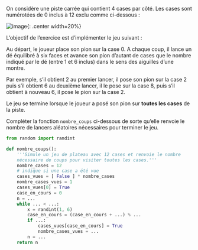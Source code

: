 On considère une piste carrée qui contient 4 cases par côté. Les cases sont numérotées
de 0 inclus à 12 exclu comme ci-dessous :

![image](data2023/20_carre.png){: .center width=20%}

L’objectif de l’exercice est d’implémenter le jeu suivant :

Au départ, le joueur place son pion sur la case 0. A chaque coup, il lance un dé équilibré
à six faces et avance son pion d’autant de cases que le nombre indiqué par le dé (entre
1 et 6 inclus) dans le sens des aiguilles d’une montre.

Par exemple, s’il obtient 2 au premier lancer, il pose son pion sur la case 2 puis s’il
obtient 6 au deuxième lancer, il le pose sur la case 8, puis s’il obtient à nouveau 6, il
pose le pion sur la case 2.

Le jeu se termine lorsque le joueur a posé son pion sur **toutes les cases** de la piste.

Compléter la fonction `nombre_coups` ci-dessous de sorte qu’elle renvoie le nombre de
lancers aléatoires nécessaires pour terminer le jeu.


```python linenums='1'
from random import randint

def nombre_coups():
    '''Simule un jeu de plateau avec 12 cases et renvoie le nombre
    nécessaire de coups pour visiter toutes les cases.'''
    nombre_cases = 12
    # indique si une case a été vue
    cases_vues = [ False ] * nombre_cases
    nombre_cases_vues = 1
    cases_vues[0] = True
    case_en_cours = 0
    n = ... 
    while ... < ...: 
        x = randint(1, 6)
        case_en_cours = (case_en_cours + ...) % ... 
        if ...: 
            cases_vues[case_en_cours] = True
            nombre_cases_vues = ... 
        n = ... 
    return n



```
